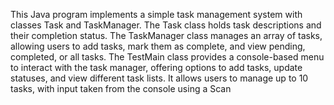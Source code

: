 This Java program implements a simple task management system with classes Task and TaskManager. The Task class holds task descriptions and their completion status. The TaskManager class manages an array of tasks, allowing users to add tasks, mark them as complete, and view pending, completed, or all tasks. The TestMain class provides a console-based menu to interact with the task manager, offering options to add tasks, update statuses, and view different task lists. It allows users to manage up to 10 tasks, with input taken from the console using a Scan
